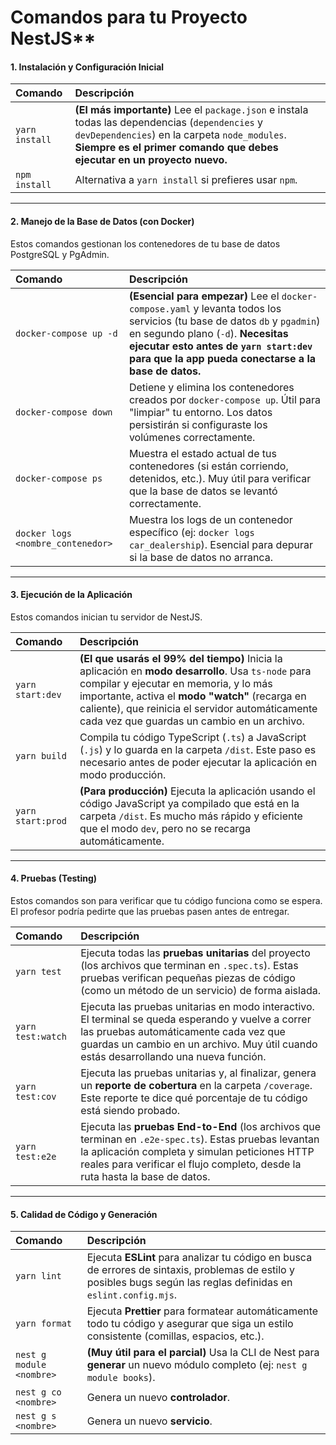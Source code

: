 
# Comandos para tu Proyecto NestJS**

#### **1. Instalación y Configuración Inicial**


| Comando | Descripción |
| :--- | :--- |
| `yarn install` | **(El más importante)** Lee el `package.json` e instala todas las dependencias (`dependencies` y `devDependencies`) en la carpeta `node_modules`. **Siempre es el primer comando que debes ejecutar en un proyecto nuevo.** |
| `npm install` | Alternativa a `yarn install` si prefieres usar `npm`. |

---
#### **2. Manejo de la Base de Datos (con Docker)**

Estos comandos gestionan los contenedores de tu base de datos PostgreSQL y PgAdmin.

| Comando | Descripción |
| :--- | :--- |
| `docker-compose up -d` | **(Esencial para empezar)** Lee el `docker-compose.yaml` y levanta todos los servicios (tu base de datos `db` y `pgadmin`) en segundo plano (`-d`). **Necesitas ejecutar esto antes de `yarn start:dev` para que la app pueda conectarse a la base de datos.** |
| `docker-compose down` | Detiene y elimina los contenedores creados por `docker-compose up`. Útil para "limpiar" tu entorno. Los datos persistirán si configuraste los volúmenes correctamente. |
| `docker-compose ps` | Muestra el estado actual de tus contenedores (si están corriendo, detenidos, etc.). Muy útil para verificar que la base de datos se levantó correctamente. |
| `docker logs <nombre_contenedor>` | Muestra los logs de un contenedor específico (ej: `docker logs car_dealership`). Esencial para depurar si la base de datos no arranca. |

---
#### **3. Ejecución de la Aplicación**

Estos comandos inician tu servidor de NestJS.

| Comando | Descripción |
| :--- | :--- |
| `yarn start:dev` | **(El que usarás el 99% del tiempo)** Inicia la aplicación en **modo desarrollo**. Usa `ts-node` para compilar y ejecutar en memoria, y lo más importante, activa el **modo "watch"** (recarga en caliente), que reinicia el servidor automáticamente cada vez que guardas un cambio en un archivo. |
| `yarn build` | Compila tu código TypeScript (`.ts`) a JavaScript (`.js`) y lo guarda en la carpeta `/dist`. Este paso es necesario antes de poder ejecutar la aplicación en modo producción. |
| `yarn start:prod` | **(Para producción)** Ejecuta la aplicación usando el código JavaScript ya compilado que está en la carpeta `/dist`. Es mucho más rápido y eficiente que el modo `dev`, pero no se recarga automáticamente. |

---
#### **4. Pruebas (Testing)**

Estos comandos son para verificar que tu código funciona como se espera. El profesor podría pedirte que las pruebas pasen antes de entregar.

| Comando | Descripción |
| :--- | :--- |
| `yarn test` | Ejecuta todas las **pruebas unitarias** del proyecto (los archivos que terminan en `.spec.ts`). Estas pruebas verifican pequeñas piezas de código (como un método de un servicio) de forma aislada. |
| `yarn test:watch` | Ejecuta las pruebas unitarias en modo interactivo. El terminal se queda esperando y vuelve a correr las pruebas automáticamente cada vez que guardas un cambio en un archivo. Muy útil cuando estás desarrollando una nueva función. |
| `yarn test:cov` | Ejecuta las pruebas unitarias y, al finalizar, genera un **reporte de cobertura** en la carpeta `/coverage`. Este reporte te dice qué porcentaje de tu código está siendo probado. |
| `yarn test:e2e` | Ejecuta las **pruebas End-to-End** (los archivos que terminan en `.e2e-spec.ts`). Estas pruebas levantan la aplicación completa y simulan peticiones HTTP reales para verificar el flujo completo, desde la ruta hasta la base de datos. |

---
#### **5. Calidad de Código y Generación**

| Comando | Descripción |
| :--- | :--- |
| `yarn lint` | Ejecuta **ESLint** para analizar tu código en busca de errores de sintaxis, problemas de estilo y posibles bugs según las reglas definidas en `eslint.config.mjs`. |
| `yarn format` | Ejecuta **Prettier** para formatear automáticamente todo tu código y asegurar que siga un estilo consistente (comillas, espacios, etc.). |
| `nest g module <nombre>` | **(Muy útil para el parcial)** Usa la CLI de Nest para **generar** un nuevo módulo completo (ej: `nest g module books`). |
| `nest g co <nombre>` | Genera un nuevo **controlador**. |
| `nest g s <nombre>` | Genera un nuevo **servicio**. |
